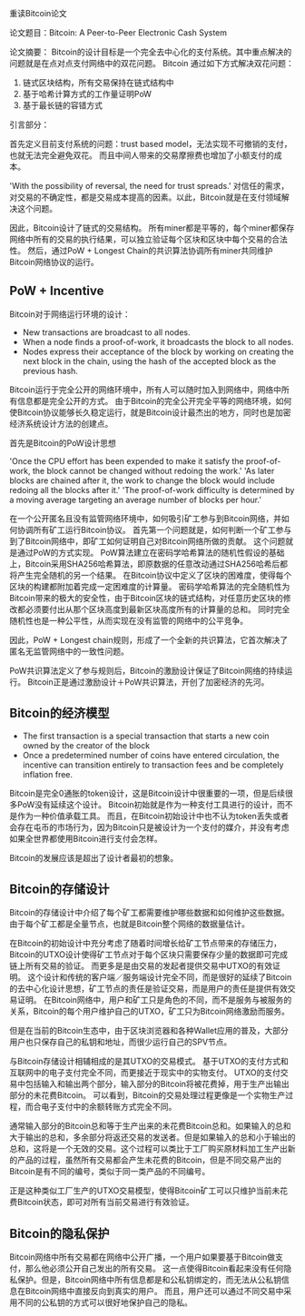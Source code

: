 
重读Bitcoin论文

论文题目：Bitcoin: A Peer-to-Peer Electronic Cash System

论文摘要：
Bitcoin的设计目标是一个完全去中心化的支付系统。其中重点解决的问题就是在点对点支付网络中的双花问题。
Bitcoin 通过如下方式解决双花问题：

1. 链式区块结构，所有交易保持在链式结构中
2. 基于哈希计算方式的工作量证明PoW
3. 基于最长链的容错方式


引言部分：

首先定义目前支付系统的问题：trust based model，无法实现不可撤销的支付，也就无法完全避免双花。
而且中间人带来的交易摩擦费也增加了小额支付的成本。

'With the possibility of reversal, the need for trust spreads.'
对信任的需求，对交易的不确定性，都是交易成本提高的因素。以此，Bitcoin就是在支付领域解决这个问题。


因此，Bitcoin设计了链式的交易结构。
所有miner都是平等的，每个miner都保存网络中所有的交易的执行结果，可以独立验证每个区块和区块中每个交易的合法性。
然后，通过PoW + Longest Chain的共识算法协调所有miner共同维护Bitcoin网络协议的运行。

## PoW + Incentive

Bitcoin对于网络运行环境的设计：

* New transactions are broadcast to all nodes.
* When a node finds a proof-of-work, it broadcasts the block to all nodes.
* Nodes express their acceptance of the block by working on creating the next block in the chain, using the hash of the accepted block as the previous hash.

Bitcoin运行于完全公开的网络环境中，所有人可以随时加入到网络中，网络中所有信息都是完全公开的方式。
由于Bitcoin的完全公开完全平等的网络环境，如何使Bitcoin协议能够长久稳定运行，就是Bitcoin设计最杰出的地方，同时也是加密经济系统设计方法的创建点。

首先是Bitcoin的PoW设计思想

'Once the CPU effort has been expended to make it satisfy the proof-of-work, the block cannot be changed without redoing the work.'
'As later blocks are chained after it, the work to change the block would include redoing all the blocks after it.'
'The proof-of-work difficulty is determined by a moving average targeting an average number of blocks per hour.'

在一个公开匿名且没有监管网络环境中，如何吸引矿工参与到Bitcoin网络，并如何协调所有矿工运行Bitcoin协议。
首先第一个问题就是，如何判断一个矿工参与到了Bitcoin网络中，即矿工如何证明自己对Bitcoin网络所做的贡献。
这个问题就是通过PoW的方式实现。
PoW算法建立在密码学哈希算法的随机性假设的基础上，Bitcoin采用SHA256哈希算法，即原数据的任意改动通过SHA256哈希后都将产生完全随机的另一个结果。
在Bitcoin协议中定义了区块的困难度，使得每个区块的构建都附加着完成一定困难度的计算量。
密码学哈希算法的完全随机性为Bitcoin带来的极大的安全性，由于Bitcoin区块的链式结构，对任意历史区块的修改都必须要付出从那个区块高度到最新区块高度所有的计算量的总和。
同时完全随机性也是一种公平性，从而实现在没有监管的网络中的公平竞争。

因此，PoW + Longest chain规则，形成了一个全新的共识算法，它首次解决了匿名无监管网络中的一致性问题。

PoW共识算法定义了参与规则后，Bitcoin的激励设计保证了Bitcoin网络的持续运行。
Bitcoin正是通过激励设计＋PoW共识算法，开创了加密经济的先河。

## Bitcoin的经济模型

* The first transaction is a special transaction that starts a new coin owned by the creator of the block
* Once a predetermined number of coins have entered circulation, the incentive can transition entirely to transaction fees and be completely inflation free.

Bitcoin是完全0通胀的token设计，这是Bitcoin设计中很重要的一项，但是后续很多PoW没有延续这个设计。
Bitcoin初始就是作为一种支付工具进行的设计，而不是作为一种价值承载工具。
而且，在Bitcoin初始设计中也不认为token丢失或者会存在屯币的市场行为，因为Bitcoin只是被设计为一个支付的媒介，并没有考虑如果全世界都使用Bitcoin进行支付会怎样。

Bitcoin的发展应该是超出了设计者最初的想象。


## Bitcoin的存储设计

Bitcoin的存储设计中介绍了每个矿工都需要维护哪些数据和如何维护这些数据。由于每个矿工都是全量节点，也就是Bitcoin整个网络的数据量估计。

在Bitcoin的初始设计中充分考虑了随着时间增长给矿工节点带来的存储压力，Bitcoin的UTXO设计使得矿工节点对于每个区块只需要保存少量的数据即可完成链上所有交易的验证。
而更多是是由交易的发起者提供交易中UTXO的有效证明。
这个设计和传统的客户端／服务端设计完全不同，而是很好的延续了Bitcoin的去中心化设计思想，矿工节点的责任是验证交易，而是用户的责任是提供有效交易证明。
在Bitcoin网络中，用户和矿工只是角色的不同，而不是服务与被服务的关系，Bitcoin的每个用户维护自己的UTXO，矿工只为Bitcoin网络激励而服务。

但是在当前的Bitcoin生态中，由于区块浏览器和各种Wallet应用的普及，大部分用户也只保存自己的私钥和地址，而很少运行自己的SPV节点。

与Bitcoin存储设计相辅相成的是其UTXO的交易模式。
基于UTXO的支付方式和互联网中的电子支付完全不同，而更接近于现实中的实物支付。
UTXO的支付交易中包括输入和输出两个部分，输入部分的Bitcoin将被花费掉，用于生产出输出部分的未花费Bitcoin。
可以看到，Bitcoin的交易处理过程更像是一个实物生产过程，而合电子支付中的余额转账方式完全不同。

通常输入部分的Bitcoin总和等于生产出来的未花费Bitcoin总和。如果输入的总和大于输出的总和，多余部分将返还交易的发送者。但是如果输入的总和小于输出的总和，这将是一个无效的交易。这个过程可以类比于工厂购买原材料加工生产出新的产品的过程，虽然所有交易都会产生未花费的Bitcoin，但是不同交易产出的Bitcoin是有不同的编号，类似于同一类产品的不同编号。

正是这种类似工厂生产的UTXO交易模型，使得Bitcoin矿工可以只维护当前未花费Bitcoin状态，即可对所有当前交易进行有效验证。


## Bitcoin的隐私保护

Bitcoin网络中所有交易都在网络中公开广播，一个用户如果要基于Bitcoin做支付，那么他必须公开自己发出的所有交易。
这一点使得Bitcoin看起来没有任何隐私保护。但是，Bitcoin网络中所有信息都是和公私钥绑定的，而无法从公私钥信息在Bitcoin网络中直接反向到真实的用户。
而且，用户还可以通过不同交易中采用不同的公私钥的方式可以很好地保护自己的隐私。

